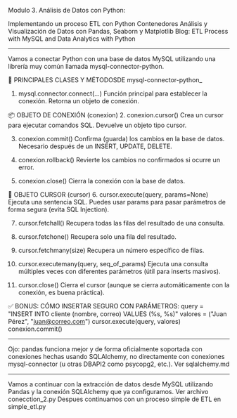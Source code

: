 Modulo 3. Análisis de Datos con Python:
 
Implementando un proceso ETL con Python
Contenedores
Análisis y Visualización de Datos con Pandas, Seaborn y Matplotlib
Blog: ETL Process with MySQL and Data Analytics with Python

-------------------------------------------------------------------------
Vamos a conectar Python con una base de datos MySQL utilizando una librería muy común llamada mysql-connector-python.

🔧 PRINCIPALES CLASES Y MÉTODOSDE mysql-connector-python_
1. mysql.connector.connect(...)
Función principal para establecer la conexión.
Retorna un objeto de conexión.

📦 OBJETO DE CONEXIÓN (conexion)
2. conexion.cursor()
Crea un cursor para ejecutar comandos SQL.
Devuelve un objeto tipo cursor.

3. conexion.commit()
Confirma (guarda) los cambios en la base de datos.
Necesario después de un INSERT, UPDATE, DELETE.

4. conexion.rollback()
Revierte los cambios no confirmados si ocurre un error.

5. conexion.close()
Cierra la conexión con la base de datos.

🧠 OBJETO CURSOR (cursor)
6. cursor.execute(query, params=None)
Ejecuta una sentencia SQL.
Puedes usar params para pasar parámetros de forma segura (evita SQL Injection).

7. cursor.fetchall()
Recupera todas las filas del resultado de una consulta.

8. cursor.fetchone()
Recupera solo una fila del resultado.

9. cursor.fetchmany(size)
Recupera un número específico de filas.

10. cursor.executemany(query, seq_of_params)
Ejecuta una consulta múltiples veces con diferentes parámetros (útil para inserts masivos).

11. cursor.close()
Cierra el cursor (aunque se cierra automáticamente con la conexión, es buena práctica).

✅ BONUS: CÓMO INSERTAR SEGURO CON PARÁMETROS:
query = "INSERT INTO cliente (nombre, correo) VALUES (%s, %s)"
valores = ("Juan Pérez", "juan@correo.com")
cursor.execute(query, valores)
conexion.commit()

---------------------------------------------------------------------
Ojo:
pandas funciona mejor y de forma oficialmente soportada con conexiones hechas usando SQLAlchemy, no directamente con conexiones mysql-connector (u otras DBAPI2 como psycopg2, etc.). Ver sqlalchemy.md

---------------------------------------------------------------------
Vamos a continuar con la extracción de datos desde MySQL utilizando Pandas y la conexión SQLAlchemy que ya configuramos. Ver archivo conecction_2.py
Despues continuamos con un proceso simple de ETL en simple_etl.py




